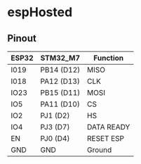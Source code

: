 # espHosted


## Pinout
| ESP32 | STM32_M7   | Function   |
|-------|------------|------------|
| I019  | PB14 (D12) | MISO       |
| I018  | PA12 (D13) | CLK        |
| IO23  | PB15 (D11) | MOSI       |
| IO5   | PA11 (D10) | CS         |
| IO2   | PJ1 (D2)   | HS         |
| IO4   | PJ3 (D7)   | DATA READY |
| EN    | PJ0 (D4)   | RESET ESP  |
| GND   | GND        | Ground	  |


